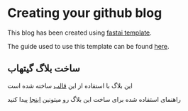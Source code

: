 # Creating your github blog
This blog has been created using [fastai template](https://github.com/fastai/fast_template/generate).

The guide used to use this template can be found [here](https://github.com/fastai/fastbook/blob/master/app_blog.ipynb).
## ساخت بلاگ گیتهاب
این بلاگ با استفاده از این [قالب](https://github.com/fastai/fast_template/generate) ساخته شده است

راهنمای استفاده شده برای ساخت این بلاگ رو میتونین [اینجا](https://github.com/fastai/fast_template/generate) پیدا کنید
